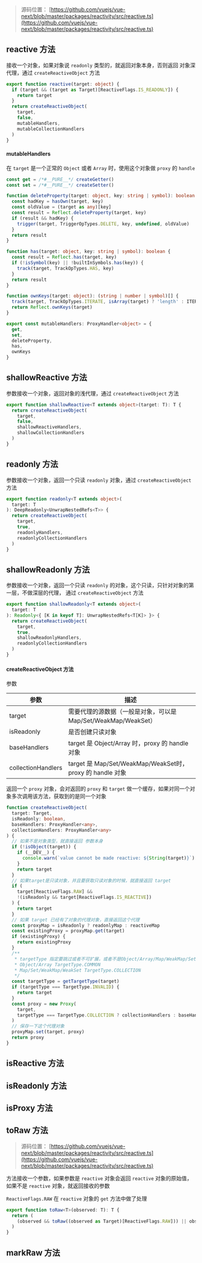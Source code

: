 > 源码位置： [https://github.com/vuejs/vue-next/blob/master/packages/reactivity/src/reactive.ts](https://github.com/vuejs/vue-next/blob/master/packages/reactivity/src/reactive.ts)

## reactive 方法

接收一个对象，如果对象说 `readonly` 类型的，就返回对象本身，否则返回 对象深代理，通过 `createReactiveObject` 方法

```typescript
export function reactive(target: object) {
  if (target && (target as Target)[ReactiveFlags.IS_READONLY]) {
    return target
  }
  return createReactiveObject(
    target,
    false,
    mutableHandlers,
    mutableCollectionHandlers
  )
}
```

#### mutableHandlers 

在 `target` 是一个正常的 `Object` 或者 `Array` 时，使用这个对象做 `proxy` 的 `handle`

```typescript
const get = /*#__PURE__*/ createGetter()
const set = /*#__PURE__*/ createSetter()

function deleteProperty(target: object, key: string | symbol): boolean {
  const hadKey = hasOwn(target, key)
  const oldValue = (target as any)[key]
  const result = Reflect.deleteProperty(target, key)
  if (result && hadKey) {
    trigger(target, TriggerOpTypes.DELETE, key, undefined, oldValue)
  }
  return result
}

function has(target: object, key: string | symbol): boolean {
  const result = Reflect.has(target, key)
  if (!isSymbol(key) || !builtInSymbols.has(key)) {
    track(target, TrackOpTypes.HAS, key)
  }
  return result
}

function ownKeys(target: object): (string | number | symbol)[] {
  track(target, TrackOpTypes.ITERATE, isArray(target) ? 'length' : ITERATE_KEY)
  return Reflect.ownKeys(target)
}

export const mutableHandlers: ProxyHandler<object> = {
  get,
  set,
  deleteProperty,
  has,
  ownKeys
}
```



## shallowReactive 方法

参数接收一个对象，返回对象的浅代理，通过 `createReactiveObject` 方法

```typescript
export function shallowReactive<T extends object>(target: T): T {
  return createReactiveObject(
    target,
    false,
    shallowReactiveHandlers,
    shallowCollectionHandlers
  )
}
```

## readonly 方法

参数接收一个对象，返回一个只读 `readonly` 对象，通过 `createReactiveObject` 方法

```typescript
export function readonly<T extends object>(
  target: T
): DeepReadonly<UnwrapNestedRefs<T>> {
  return createReactiveObject(
    target,
    true,
    readonlyHandlers,
    readonlyCollectionHandlers
  )
}
```

## shallowReadonly 方法

参数接收一个对象，返回一个只读 `readonly` 的对象，这个只读，只针对对象的第一层，不做深层的代理， 通过 `createReactiveObject` 方法

```typescript
export function shallowReadonly<T extends object>(
  target: T
): Readonly<{ [K in keyof T]: UnwrapNestedRefs<T[K]> }> {
  return createReactiveObject(
    target,
    true,
    shallowReadonlyHandlers,
    readonlyCollectionHandlers
  )
}
```

#### createReactiveObject 方法

参数

| 参数               | 描述                                                         |
| ------------------ | ------------------------------------------------------------ |
| target             | 需要代理的源数据（一般是对象，可以是Map/Set/WeakMap/WeakSet） |
| isReadonly         | 是否创建只读对象                                             |
| baseHandlers       | target 是 Object/Array 时，proxy 的 handle 对象              |
| collectionHandlers | target 是 Map/Set/WeakMap/WeakSet时，proxy 的 handle 对象    |

返回一个 `proxy` 对象，会对返回的 `proxy` 和 `target` 做一个缓存，如果对同一个对象多次调用该方法，获取到的是同一个对象

```typescript
function createReactiveObject(
  target: Target,
  isReadonly: boolean,
  baseHandlers: ProxyHandler<any>,
  collectionHandlers: ProxyHandler<any>
) {
  // 如果不是对象类型，就直接返回 参数本身
  if (!isObject(target)) {
    if (__DEV__) {
      console.warn(`value cannot be made reactive: ${String(target)}`)
    }
    return target
  }
  // 如果target是只读对象，并且要获取只读对象的时候，就直接返回 target
  if (
    target[ReactiveFlags.RAW] &&
    !(isReadonly && target[ReactiveFlags.IS_REACTIVE])
  ) {
    return target
  }
  // 如果 target 已经有了对象的代理对象，直接返回这个代理
  const proxyMap = isReadonly ? readonlyMap : reactiveMap
  const existingProxy = proxyMap.get(target)
  if (existingProxy) {
    return existingProxy
  }
  /**
   * targetType 指定要跳过或者不可扩展，或者不是Object/Array/Map/WeakMap/Set/WeakSet TargetType.INVALID
   * Object/Array TargetType.COMMON
   * Map/Set/WeakMap/WeakSet TargetType.COLLECTION
   */
  const targetType = getTargetType(target)
  if (targetType === TargetType.INVALID) {
    return target
  }
  const proxy = new Proxy(
    target,
    targetType === TargetType.COLLECTION ? collectionHandlers : baseHandlers
  )
  // 保存一下这个代理对象
  proxyMap.set(target, proxy)
  return proxy
}
```



## isReactive 方法

## isReadonly 方法

## isProxy 方法

## toRaw 方法

> 源码位置： [https://github.com/vuejs/vue-next/blob/master/packages/reactivity/src/reactive.ts](https://github.com/vuejs/vue-next/blob/master/packages/reactivity/src/reactive.ts)

方法接收一个参数，如果参数是 `reactive` 对象会返回 `reactive` 对象的原始值，如果不是 `reactive` 对象，就返回接收的参数

`ReactiveFlags.RAW` 在 `reactive` 对象的 `get` 方法中做了处理 

```typescript
export function toRaw<T>(observed: T): T {
  return (
    (observed && toRaw((observed as Target)[ReactiveFlags.RAW])) || observed
  )
}
```

## markRaw 方法





